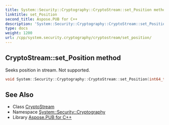 ```yaml
---
title: System::Security::Cryptography::CryptoStream::set_Position method
linktitle: set_Position
second_title: Aspose.PUB for C++
description: 'System::Security::Cryptography::CryptoStream::set_Position method. Seeks position in stream. Not supported in C++.'
type: docs
weight: 1200
url: /cpp/system.security.cryptography/cryptostream/set_position/
---
```

## CryptoStream::set_Position method


Seeks position in stream. Not supported.

```cpp
void System::Security::Cryptography::CryptoStream::set_Position(int64_t value) override
```


## See Also

* Class [CryptoStream](../)
* Namespace [System::Security::Cryptography](../../)
* Library [Aspose.PUB for C++](../../../)
